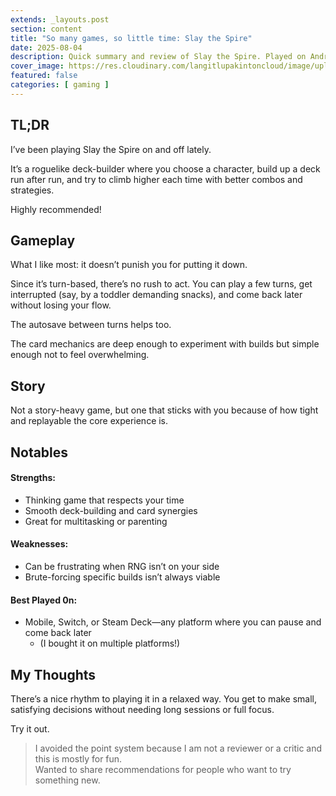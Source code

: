 ```yaml
---
extends: _layouts.post
section: content
title: "So many games, so little time: Slay the Spire"
date: 2025-08-04
description: Quick summary and review of Slay the Spire. Played on Android, Steam and Switch.
cover_image: https://res.cloudinary.com/langitlupakintoncloud/image/upload/v1754388729/hugo/jcos.io/ptvtdyd4u2hcpc32vtgf.jpg
featured: false
categories: [ gaming ]
---
```


## TL;DR

I’ve been playing Slay the Spire on and off lately.

It’s a roguelike deck-builder where you choose a character, build up a deck run after run, and try to climb higher each time with better combos and strategies.

Highly recommended!

## Gameplay

What I like most: it doesn’t punish you for putting it down.

Since it’s turn-based, there’s no rush to act. You can play a few turns, get interrupted (say, by a toddler demanding snacks), and come back later without losing your flow.

The autosave between turns helps too.

The card mechanics are deep enough to experiment with builds but simple enough not to feel overwhelming.

## Story

Not a story-heavy game, but one that sticks with you because of how tight and replayable the core experience is.

## Notables

#### Strengths: 
  - Thinking game that respects your time
  - Smooth deck-building and card synergies
  - Great for multitasking or parenting

#### Weaknesses:
  - Can be frustrating when RNG isn’t on your side
  - Brute-forcing specific builds isn’t always viable

#### Best Played 0n:
  - Mobile, Switch, or Steam Deck—any platform where you can pause and come back later
    - (I bought it on multiple platforms!)

## My Thoughts

There’s a nice rhythm to playing it in a relaxed way. You get to make small, satisfying decisions without needing long sessions or full focus.

Try it out.

> I avoided the point system because I am not a reviewer or a critic and this is mostly for fun.  
> Wanted to share recommendations for people who want to try something new.
